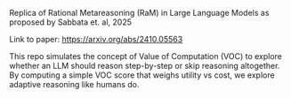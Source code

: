 Replica of Rational Metareasoning (RaM) in Large Language Models as proposed by Sabbata et. al, 2025

Link to paper: https://arxiv.org/abs/2410.05563

This repo simulates the concept of Value of Computation (VOC) to explore whether an LLM should reason step-by-step or skip reasoning altogether. By computing a simple VOC score that weighs utility vs cost, we explore adaptive reasoning like humans do.
